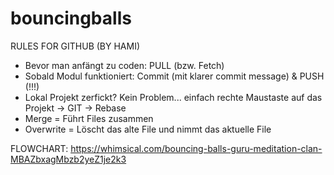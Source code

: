 # bouncingballs

RULES FOR GITHUB (BY HAMI)

- Bevor man anfängt zu coden: PULL (bzw. Fetch)
- Sobald Modul funktioniert: Commit (mit klarer commit message) & PUSH (!!!)
- Lokal Projekt zerfickt? Kein Problem... einfach rechte Maustaste auf das Projekt -> GIT -> Rebase
- Merge = Führt Files zusammen
- Overwrite = Löscht das alte File und nimmt das aktuelle File

FLOWCHART: https://whimsical.com/bouncing-balls-guru-meditation-clan-MBAZbxagMbzb2yeZ1je2k3

